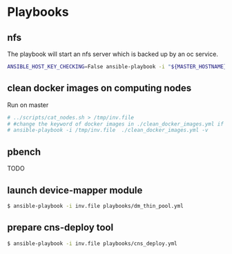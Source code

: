 # Playbooks

## nfs
The playbook will start an nfs server which is backed up by an oc service.

```sh
ANSIBLE_HOST_KEY_CHECKING=False ansible-playbook -i "${MASTER_HOSTNAME}," --private-key ./id_rsa_perf ./nfs_via_pod.yml
```

## clean docker images on computing nodes
Run on master
```sh
# ../scripts/cat_nodes.sh > /tmp/inv.file
# #change the keyword of docker images in ./clean_docker_images.yml if needed
# ansible-playbook -i /tmp/inv.file  ./clean_docker_images.yml -v
```

## pbench
TODO

## launch device-mapper module

```sh
$ ansible-playbook -i inv.file playbooks/dm_thin_pool.yml
```

## prepare cns-deploy tool

```sh
$ ansible-playbook -i inv.file playbooks/cns_deploy.yml
```

